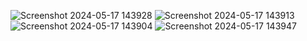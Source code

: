 ![Screenshot 2024-05-17 143928](https://github.com/GAURAV0440/Diwali-Sales-Analysis/assets/126068996/47df9547-adb3-4181-a9c6-333f639bbd1b)
![Screenshot 2024-05-17 143913](https://github.com/GAURAV0440/Diwali-Sales-Analysis/assets/126068996/4fee0794-3902-4909-9970-eed26990c673)
![Screenshot 2024-05-17 143904](https://github.com/GAURAV0440/Diwali-Sales-Analysis/assets/126068996/20c996c3-6c52-48c0-a7c5-2193d2e802da)
![Screenshot 2024-05-17 143947](https://github.com/GAURAV0440/Diwali-Sales-Analysis/assets/126068996/6f777880-9785-4fb8-822c-bc330137c708)
